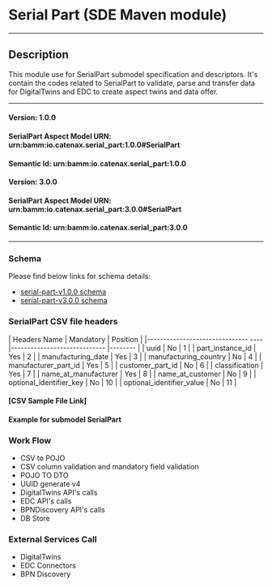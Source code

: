  # Serial Part (SDE Maven module)
---
## Description

This module use for SerialPart submodel specification and descriptors. It's contain the codes related to SerialPart to validate, parse and transfer data for DigitalTwins and EDC to create aspect twins and data offer.

---
#### Version: 1.0.0
#### SerialPart Aspect Model URN: urn:bamm:io.catenax.serial_part:1.0.0#SerialPart
#### Semantic Id: urn:bamm:io.catenax.serial_part:1.0.0

#### Version: 3.0.0
#### SerialPart Aspect Model URN: urn:bamm:io.catenax.serial_part:3.0.0#SerialPart
#### Semantic Id: urn:bamm:io.catenax.serial_part:3.0.0
---

### Schema

Please find below links for schema details:

- [serial-part-v1.0.0 schema](src/main/resources/serial-part-v1.0.0.json)
- [serial-part-v3.0.0 schema](src/main/resources/serial-part-v3.0.0.json)


### SerialPart CSV file headers

| Headers Name       	       		| Mandatory                     | Position 	|
|-------------------------------	----|-----------------------------	|--------	|
| uuid		                   		| No		     		        		|    1     	|
| part_instance_id			   		| Yes					      	|    2    	|
| manufacturing_date    				| Yes 							| 	 3	   	|
| manufacturing_country  	    		| No                           	| 	 4	  	|
| manufacturer_part_id 		      	| Yes                           | 	 5	  	|
| customer_part_id		    			| No                     		| 	 6	 	|
| classification		 				| Yes                           |    7 	 	|
| name_at_manufacturer	 			| Yes                           |    8 	 	|
| name_at_customer	 				| No                           	|    9 	 	|
| optional_identifier_key	 		| No                           	|    10	 	|
| optional_identifier_value			| No                           	|    11	 	|


#### [CSV Sample File Link]

#### Example for submodel SerialPart


### Work Flow 

 - CSV to POJO
 - CSV column validation and mandatory field validation
 - POJO TO DTO
 - UUID generate v4
 - DigitalTwins API's calls 
 - EDC API's calls
 - BPNDiscovery API's calls
 - DB Store
 
### External Services Call

 - DigitalTwins
 - EDC Connectors
 - BPN Discovery

